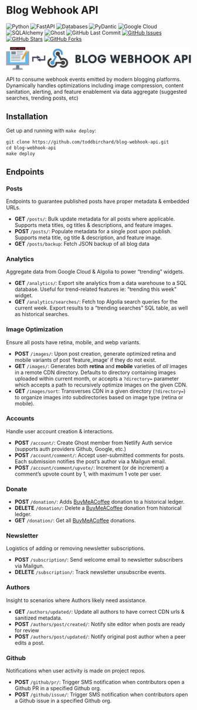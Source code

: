 # Blog Webhook API

![Python](https://img.shields.io/badge/Python-^3.9-blue.svg?logo=python&longCache=true&logoColor=white&colorB=5e81ac&style=flat-square&colorA=4c566a)
![FastAPI](https://img.shields.io/badge/FastAPI-^v0.87.0-blue.svg?longCache=true&logo=fastapi&style=flat-square&logoColor=white&colorB=5e81ac&colorA=4c566a)
![Databases](https://img.shields.io/badge/Databases-^0.7.0-blue.svg?logo=python&longCache=true&logoColor=white&colorB=5e81ac&style=flat-square&colorA=4c566a)
![PyDantic](https://img.shields.io/badge/Pydantic-^v1.10.4-blue.svg?longCache=true&logo=python&style=flat-square&logoColor=white&colorB=5e81ac&colorA=4c566a)
![Google Cloud](https://img.shields.io/badge/Google--Cloud-^v0.34.0-lightgrey.svg?longCache=true&style=flat-square&logo=googlecloud&logoColor=white&colorB=5e81ac&colorA=4c566a)
![SQLAlchemy](https://img.shields.io/badge/SQLAlchemy-^1.4.45-red.svg?longCache=true&style=flat-square&logo=scala&logoColor=white&colorA=4c566a&colorB=bf616a)
![Ghost](https://img.shields.io/badge/Ghost-^v5.0.0-lightgrey.svg?longCache=true&style=flat-square&logo=ghost&logoColor=white&colorB=656c82&colorA=4c566a)
![GitHub Last Commit](https://img.shields.io/github/last-commit/google/skia.svg?style=flat-square&colorA=4c566a&logo=GitHub&colorB=a3be8c)
[![GitHub Issues](https://img.shields.io/github/issues/toddbirchard/blog-webhook-api.svg?style=flat-square&colorA=4c566a&logo=GitHub&colorB=ebcb8b)](https://github.com/toddbirchard/blog-webhook-api/issues)
[![GitHub Stars](https://img.shields.io/github/stars/toddbirchard/blog-webhook-api.svg?style=flat-square&colorA=4c566a&logo=GitHub&colorB=ebcb8b)](https://github.com/toddbirchard/blog-webhook-api/stargazers)
[![GitHub Forks](https://img.shields.io/github/forks/toddbirchard/blog-webhook-api.svg?style=flat-square&colorA=4c566a&logo=GitHub&colorB=ebcb8b)](https://github.com/toddbirchard/blog-webhook-api/network)

![Blog Webhook API](./.github/blog-webhook-api@2x.png?raw=true)

API to consume webhook events emitted by modern blogging platforms. Dynamically handles optimizations including image compression, content sanitation, alerting, and feature enablement via data aggregate (suggested searches, trending posts, etc)

## Installation

Get up and running with `make deploy`:

```shell
git clone https://github.com/toddbirchard/blog-webhook-api.git
cd blog-webhook-api
make deploy
```

## Endpoints

### Posts

Endpoints to guarantee published posts have proper metadata & embedded URLs.

* **GET** `/posts/`: Bulk update metadata for all posts where applicable. Supports meta titles, og titles & descriptions, and feature images.
* **POST** `/posts/`: Populate metadata for a single post upon publish. Supports meta title, og title & description, and feature image.
* **GET** `/posts/backup`: Fetch JSON backup of all blog data
  
### Analytics

Aggregate data from Google Cloud & Algolia to power “trending” widgets.

* **GET** `/analytics/`: Export site analytics from a data warehouse to a SQL database. Useful for trend-related features ie: "trending this week" widget.
* **GET** `/analytics/searches/`: Fetch top Algolia search queries for the current week. Export results to a “trending searches” SQL table, as well as historical searches.
  
### Image Optimization

Ensure all posts have retina, mobile, and webp variants.

* **POST** `/images/`: Upon post creation, generate optimized retina and mobile variants of post ‘feature_image’ if they do not exist.
* **GET** `/images/`: Generates both **retina** and **mobile** varieties of _all_ images in a remote CDN directory. Defaults to directory containing images uploaded within current month, or accepts a `?directory=` parameter which accepts a path to recursively optimize images on the given CDN.
* **GET** `/images/sort`: Transverses CDN in a given directory (`?directory=`) to organize images into subdirectories based on image type (retina or mobile).

### Accounts

Handle user account creation & interactions.

* **POST** `/account/`: Create Ghost member from Netlify Auth service (supports auth providers Github, Google, etc.)
* **POST** `/account/comment/`: Accept user-submitted comments for posts. Each submission notifies the post’s author via a Mailgun email.
* **POST** `/account/comment/upvote/`: Increment (or de increment) a comment’s upvote count by 1, with maximum 1 vote per user.

### Donate

* **POST** `/donation/`: Adds [BuyMeACoffee](https://www.buymeacoffee.com/hackersslackers) donation to a historical ledger.
* **DELETE** `/donation/`: Delete a [BuyMeACoffee](https://www.buymeacoffee.com/hackersslackers) donation from historical ledger.
* **GET** `/donation/`: Get all [BuyMeACoffee](https://www.buymeacoffee.com/hackersslackers) donations.

### Newsletter

Logistics of adding or removing newsletter subscriptions.

* **POST** `/subscription/`: Send welcome email to newsletter subscribers via Mailgun.
* **DELETE** `/subscription/`: Track newsletter unsubscribe events.

### Authors

Insight to scenarios where Authors likely need assistance.

* **GET** `/authors/updated/`: Update all authors to have correct CDN urls & sanitized metadata.
* **POST** `/authors/post/created/`: Notify site editor when posts are ready for review
* **POST** `/authors/post/updated/`: Notify original post author when a peer edits a post.

### Github

Notifications when user activity is made on project repos.

* **POST** `/github/pr/`: Trigger SMS notification when contributors open a Github PR in a specified Github org.
* **POST** `/github/issue/`: Trigger SMS notification when contributors open a Github issue in a specified Github org.